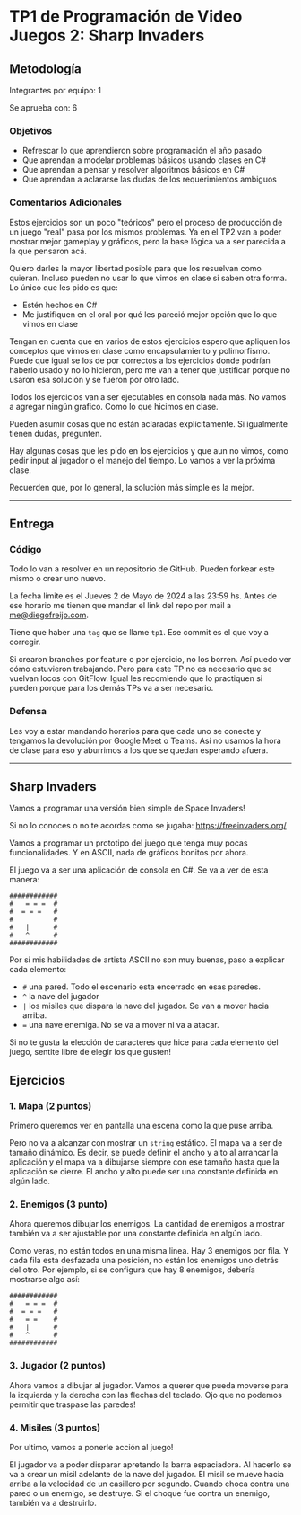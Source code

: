 # TP1 de Programación de Video Juegos 2: Sharp Invaders

## Metodología

Integrantes por equipo: 1

Se aprueba con:         6

### Objetivos

- Refrescar lo que aprendieron sobre programación el año pasado
- Que aprendan a modelar problemas básicos usando clases en C#
- Que aprendan a pensar y resolver algoritmos básicos en C#
- Que aprendan a aclararse las dudas de los requerimientos ambiguos

### Comentarios Adicionales

Estos ejercicios son un poco "teóricos" pero el proceso de producción de un juego "real" pasa por los mismos problemas. Ya en el TP2 van a poder mostrar mejor gameplay y gráficos, pero la base lógica va a ser parecida a la que pensaron acá.

Quiero darles la mayor libertad posible para que los resuelvan como quieran. Incluso pueden no usar lo que vimos en clase si saben otra forma. Lo único que les pido es que:

- Estén hechos en C#
- Me justifiquen en el oral por qué les pareció mejor opción que lo que vimos en clase

Tengan en cuenta que en varios de estos ejercicios espero que apliquen los conceptos que vimos en clase como encapsulamiento y polimorfismo. Puede que igual se los de por correctos a los ejercicios donde podrían haberlo usado y no lo hicieron, pero me van a tener que justificar porque no usaron esa solución y se fueron por otro lado.

Todos los ejercicios van a ser ejecutables en consola nada más. No vamos a agregar ningún grafico. Como lo que hicimos en clase.

Pueden asumir cosas que no están aclaradas explícitamente. Si igualmente tienen dudas, pregunten.

Hay algunas cosas que les pido en los ejercicios y que aun no vimos, como pedir input al jugador o el manejo del tiempo. Lo vamos a ver la próxima clase. 

Recuerden que, por lo general, la solución más simple es la mejor.

----

## Entrega

### Código

Todo lo van a resolver en un repositorio de GitHub. Pueden forkear este mismo o crear uno nuevo.

La fecha límite es el Jueves 2 de Mayo de 2024 a las 23:59 hs. Antes de ese horario me tienen que mandar el link del repo por mail a <me@diegofreijo.com>.

Tiene que haber una `tag` que se llame `tp1`. Ese commit es el que voy a corregir.

Si crearon branches por feature o por ejercicio, no los borren. Así puedo ver cómo estuvieron trabajando. Pero para este TP no es necesario que se vuelvan locos con GitFlow. Igual les recomiendo que lo practiquen si pueden porque para los demás TPs va a ser necesario.

### Defensa

Les voy a estar mandando horarios para que cada uno se conecte y tengamos la devolución por Google Meet o Teams. Así no usamos la hora de clase para eso y aburrimos a los que se quedan esperando afuera.

----

## Sharp Invaders

Vamos a programar una versión bien simple de Space Invaders!

Si no lo conoces o no te acordas como se jugaba: https://freeinvaders.org/

Vamos a programar un prototipo del juego que tenga muy pocas funcionalidades. Y en ASCII, nada de gráficos bonitos por ahora.

El juego va a ser una aplicación de consola en C#. Se va a ver de esta manera:

```
############
#   = = =  #
#  = = =   #
#          #
#   |      #
#   ^      #
############
```

Por si mis habilidades de artista ASCII no son muy buenas, paso a explicar cada elemento:

- `#` una pared. Todo el escenario esta encerrado en esas paredes.
- `^` la nave del jugador
- `|` los misiles que dispara la nave del jugador. Se van a mover hacia arriba.
- `=` una nave enemiga. No se va a mover ni va a atacar.

Si no te gusta la elección de caracteres que hice para cada elemento del juego, sentite libre de elegir los que gusten!

## Ejercicios

### 1. Mapa (2 puntos)

Primero queremos ver en pantalla una escena como la que puse arriba. 

Pero no va a alcanzar con mostrar un `string` estático. El mapa va a ser de tamaño dinámico. Es decir, se puede definir el ancho y alto al arrancar la aplicación y el mapa va a dibujarse siempre con ese tamaño hasta que la aplicación se cierre. El ancho y alto puede ser una constante definida en algún lado.

### 2. Enemigos  (3 punto)

Ahora queremos dibujar los enemigos. La cantidad de enemigos a mostrar también va a ser ajustable por una constante definida en algún lado.

Como veras, no están todos en una misma linea. Hay 3 enemigos por fila. Y cada fila esta desfazada una posición, no están los enemigos uno detrás del otro. Por ejemplo, si se configura que hay 8 enemigos, debería mostrarse algo así:

```
############
#   = = =  #
#  = = =   #
#   = =    #
#   |      #
#   ^      #
############
```

### 3. Jugador  (2 puntos)

Ahora vamos a dibujar al jugador. Vamos a querer que pueda moverse para la izquierda y la derecha con las flechas del teclado. Ojo que no podemos permitir que traspase las paredes!

### 4. Misiles  (3 puntos)

Por ultimo, vamos a ponerle acción al juego! 

El jugador va a poder disparar apretando la barra espaciadora. Al hacerlo se va a crear un misil adelante de la nave del jugador. El misil se mueve hacia arriba a la velocidad de un casillero por segundo. Cuando choca contra una pared o un enemigo, se destruye. Si el choque fue contra un enemigo, también va a destruirlo.
